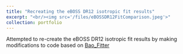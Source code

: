 ```yaml
---
title: "Recreating the eBOSS DR12 isotropic fit results"
excerpt: "<br/><img src='/files/eBOSSDR12FitComparison.jpeg'>"
collection: portfolio
---
```


Attempted to re-create the eBOSS DR12 isotropic fit results by making modifications
to code based on [Bao_Fitter](https://github.com/gqcristhian/BAO_Fitter)
